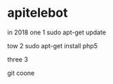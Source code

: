 # apitelebot
in 2018
 one 1 
 sudo apt-get update 
 
 tow 2 
  sudo apt-get install php5 
  
 three 3 
 
 git coone 
